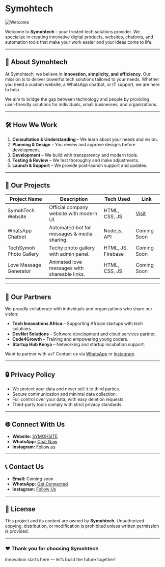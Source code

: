 # Symohtech  

![Welcome](https://readme-typing-svg.herokuapp.com?font=Fira+Code&size=24&pause=1000&color=0CF724&center=true&vCenter=true&width=500&lines=Welcome+to+Symohtech;Innovating+Tech+Solutions;Building+Websites+and+Bots;Your+Tech+Partner+Always;Let's+Grow+Together!)  

Welcome to **Symohtech** – your trusted tech solutions provider. We specialize in creating innovative digital products, websites, chatbots, and automation tools that make your work easier and your ideas come to life.  

---

## 🚀 About Symohtech  

At Symohtech, we believe in **innovation, simplicity, and efficiency**. Our mission is to deliver powerful tech solutions tailored to your needs. Whether you need a custom website, a WhatsApp chatbot, or IT support, we are here to help.  

We aim to bridge the gap between technology and people by providing user-friendly solutions for individuals, small businesses, and organizations.  

---

## 🛠 How We Work  

1. **Consultation & Understanding** – We learn about your needs and vision.  
2. **Planning & Design** – You review and approve designs before development.  
3. **Development** – We build with transparency and modern tools.  
4. **Testing & Review** – We test thoroughly and make adjustments.  
5. **Launch & Support** – We provide post-launch support and updates.  

---

## 📂 Our Projects  

| Project Name            | Description                                       | Tech Used          | Link                     |
|-------------------------|--------------------------------------------------|--------------------|---------------------------|
| SymohTech Website        | Official company website with modern UI.          | HTML, CSS, JS       | [Visit](https://symoh.netlify.apl) |
| WhatsApp Chatbot         | Automated bot for messages & media sharing.       | Node.js, API        | Coming Soon               |
| TechSymoh Photo Gallery  | Techy photo gallery with admin panel.             | HTML, JS, Firebase  | Coming Soon               |
| Love Message Generator   | Animated love messages with shareable links.      | HTML, CSS, JS       | Coming Soon               |

---

## 🤝 Our Partners  

We proudly collaborate with individuals and organizations who share our vision:  

- **Tech Innovations Africa** – Supporting African startups with tech solutions.  
- **DevNet Solutions** – Software development and cloud services partner.  
- **Code4Growth** – Training and empowering young coders.  
- **Startup Hub Kenya** – Networking and startup incubation support.  

Want to partner with us? Contact us via [WhatsApp](https://wa.me/254788729180) or [Instagram](https://instagram.com/symohke2).  

---

## 🔒 Privacy Policy  

- We protect your data and never sell it to third parties.  
- Secure communication and minimal data collection.  
- Full control over your data, with easy deletion requests.  
- Third-party tools comply with strict privacy standards.  

---

## 🌐 Connect With Us  

- **Website:** [SYMOHSITE](https://symoh.netlify.apl)  
- **WhatsApp:** [Chat Now](https://wa.me/254788729180)  
- **Instagram:** [Follow us](https://instagram.com/symohke2)  

---

## 📞 Contact Us  

- **Email:** Coming soon  
- **WhatsApp:** [Get Connected](https://wa.me/254788729180)  
- **Instagram:** [Follow Us](https://instagram.com/symohke2)  

---

## 📜 License  

This project and its content are owned by **Symohtech**. Unauthorized copying, distribution, or modification is prohibited unless written permission is provided.  

---

### ❤️ Thank you for choosing Symohtech  
Innovation starts here — let’s build the future together!
